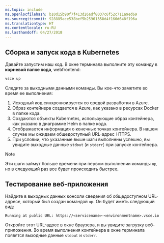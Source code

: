 ```yaml
---
ms.topic: include
ms.openlocfilehash: b10d15b90f7f413d26adf8037c6f52c711a9ed69
ms.sourcegitcommit: 928885ace538bef5b25961358d4f166d648f196a
ms.translationtype: HT
ms.contentlocale: ru-RU
ms.lasthandoff: 04/27/2018
---
```

## <a name="build-and-run-code-in-kubernetes"></a>Сборка и запуск кода в Kubernetes
Давайте запустим наш код. В окне терминала выполните эту команду в **корневой папке кода**, webfrontend:

```cmd
vsce up
```

Следите за выходными данными команды. Вы кое-что заметите во время ее выполнения:
1. Исходный код синхронизируется со средой разработки в Azure.
1. Образ контейнера создается в Azure, как указано в ресурсах Docker в папке кода.
1. Создаются объекты Kubernetes, использующие образ контейнера, как указано в диаграмме Helm в папке кода.
1. Отображается информация о конечных точках контейнера. В нашем случае мы ожидаем общедоступный URL-адрес HTTPS.
1. При условии, что указанные выше шаги выполнены успешно, вы увидите выходные данные `stdout` (и `stderr`) при запуске контейнера.

> [!Note]
> Эти шаги займут больше времени при первом выполнении команды `up`, но в следующий раз все будет происходить быстрее.

## <a name="test-the-web-app"></a>Тестирование веб-приложения
Найдите в выходных данных консоли сведения об общедоступном URL-адресе, который был создан командой `up`. Он будет иметь следующий вид: 

`Running at public URL: https://<servicename>-<environmentname>.vsce.io` 

Откройте этот URL-адрес в окне браузера, и вы увидите загрузку веб-приложения. Во время выполнения контейнера в окне терминала появятся выходные данные `stdout` и `stderr`.
